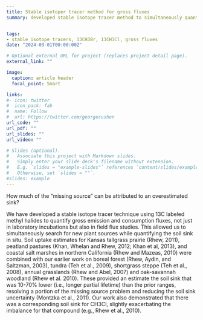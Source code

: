 ```yaml
---
title: Stable isotoper tracer method for gross fluxes
summary: developed stable isotope tracer method to simultaneously quantify gross emissions and uptake of methyl halides in the lab and field


tags:
- stable isotope tracers, 13CH3Br, 13CH3Cl, gross fluxes
date: "2024-03-01T00:00:00Z"

# Optional external URL for project (replaces project detail page).
external_link: ""

image:
  caption: article header
  focal_point: Smart

links:
#- icon: twitter
#  icon_pack: fab
#  name: Follow
#  url: https://twitter.com/georgecushen
url_code: ""
url_pdf: ""
url_slides: ""
url_video: ""

# Slides (optional).
#   Associate this project with Markdown slides.
#   Simply enter your slide deck's filename without extension.
#   E.g. `slides = "example-slides"` references `content/slides/example-slides.md`.
#   Otherwise, set `slides = ""`.
#slides: example
---
```

How much of the “missing source” can be attributed to an overestimated sink? 

We have developed a stable isotope tracer technique using 13C labeled methyl halides to quantify gross emission and consumption fluxes, not just in laboratory incubations but also in field flux studies. This allowed us to simultaneously search for new plant sources while quantifying the soil sink in situ. Soil uptake estimates for Kansas tallgrass prairie (Rhew, 2011), peatland pastures (Khan, Whelan and Rhew, 2012; Khan et al, 2013), and coastal salt marshes in northern California (Rhew and Mazeas, 2010) were combined with our earlier work on boreal forest (Rhew, Aydin, and Saltzman, 2003), tundra (Teh et al., 2009), shortgrass steppe (Teh et al., 2008), annual grasslands (Rhew and Abel, 2007) and oak-savannah woodland (Rhew et al. 2010).  These provided an estimate the soil sink that was 10-70% lower (i.e., longer partial lifetime) than the prior ranges, resolving a portion of the missing source problem and reducing the soil sink uncertainty (Montzka et al., 2011). Our work also demonstrated that there was a corresponding soil sink for CH3Cl, slightly exacerbating the imbalance for that compound (e.g., Rhew et al., 2010).


